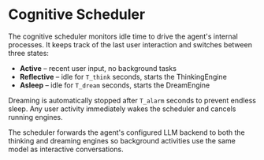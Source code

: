 # Cognitive Scheduler

The cognitive scheduler monitors idle time to drive the agent's internal
processes. It keeps track of the last user interaction and switches between
three states:

- **Active** – recent user input, no background tasks
- **Reflective** – idle for `T_think` seconds, starts the ThinkingEngine
- **Asleep** – idle for `T_dream` seconds, starts the DreamEngine

Dreaming is automatically stopped after `T_alarm` seconds to prevent endless
sleep. Any user activity immediately wakes the scheduler and cancels running
engines.

The scheduler forwards the agent's configured LLM backend to both the thinking
and dreaming engines so background activities use the same model as interactive
conversations.
